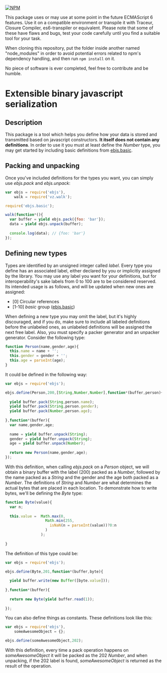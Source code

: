 [![NPM](https://nodei.co/npm/ebjs.png?downloads=true)](https://nodei.co/npm/ebjs/)

This package uses or may use at some point in the future ECMAScript 6 features. Use it on a compatible environment or transpile it with Traceur, Closure Compiler, es6-transpiler or equivalent. Please note that some of these have flaws and bugs, test your code carefully until you find a suitable tool for your task.

When cloning this repository, put the folder inside another named "node_modules" in order to avoid potential errors related to npm's dependency handling, and then run `npm install` on it.

No piece of software is ever completed, feel free to contribute and be humble.

# Extensible binary javascript serialization

## Description

This package is a tool which helps you define how your data is stored and transmitted based on javascript constructors. **It itself does not contain any definitions**. In order to use it you must at least define the *Number* type, you may get started by including basic definitions from [ebjs.basic](https://www.npmjs.org/package/ebjs.basic "ebjs.basic").

## Packing and unpacking

Once you've included definitions for the types you want, you can simply use *ebjs.pack* and *ebjs.unpack*:

```javascript
var ebjs = require('ebjs'),
    walk = require('vz.walk');

require('ebjs.basic');

walk(function*(){
  var buffer = yield ebjs.pack({foo: 'bar'});
  data = yield ebjs.unpack(buffer);
  
  console.log(data); // {foo: 'bar'}
});
```

## Defining new types

Types are identified by an unsigned integer called *label*. Every type you define has an associated label, either declared by you or implicitly assigned by the library. You may use any label you want for your definitions, but for interoperability's sake labels from 0 to 100 are to be considered reserved. Its intended usage is as follows, and will be updated when new ones are assigned:

- \[0\] Circular references
- \[1-10\] *basic* group ([ebjs.basic](https://www.npmjs.org/package/ebjs.basic "ebjs.basic"))

When defining a new type you may omit the label, but it's highly discouraged, and if you do, make sure to include all labeled definitions before the unlabeled ones, as unlabeled definitions will be assigned the next free label. Also, you must specify a packer generator and an unpacker generator. Consider the following type:

```javascript
function Person(name,gender,age){
  this.name = name + '';
  this.gender = gender + '';
  this.age = parseInt(age);
}
```

It could be defined in the following way:

```javascript
var ebjs = require('ebjs');

ebjs.define(Person,200,[String,Number,Number],function*(buffer,person){
  
  yield buffer.pack(String,person.name);
  yield buffer.pack(String,person.gender);
  yield buffer.pack(Number,person.age);
  
},function*(buffer){
  var name,gender,age;
  
  name = yield buffer.unpack(String);
  gender = yield buffer.unpack(String);
  age = yield buffer.unpack(Number);
  
  return new Person(name,gender,age);
});
```

With this definition, when calling *ebjs.pack* on a *Person* object, we will obtain a binary buffer with the label (200) packed as a *Number*, followed by the name packed as a *String* and the gender and the age both packed as a *Number*. The definitions of *String* and *Number* are what determines the actual bytes that are placed in each location. To demonstrate how to write bytes, we'll be defining the *Byte* type:

```javascript
function Byte(value){
  var n;
  
  this.value =  Math.max(0,
                  Math.min(255,
                    isNaN(n = parseInt(value))?0:n
                  )
                );
  
}
```

The definition of this type could be:

```javascript
var ebjs = require('ebjs');

ebjs.define(Byte,201,function*(buffer,byte){
  
  yield buffer.write(new Buffer([byte.value]));
  
},function*(buffer){
  
  return new Byte(yield buffer.read(1));
  
});
```

You can also define things as constants. These definitions look like this:

```javascript
var ebjs = require('ebjs'),
    someAwesomeObject = {};

ebjs.define(someAwesomeObject,202);
```

With this definition, every time a pack operation happens on *someAwesomeObject* it will be packed as the 202 *Number*, and when unpacking, if the 202 label is found, *someAwesomeObject* is returned as the result of the operation.
